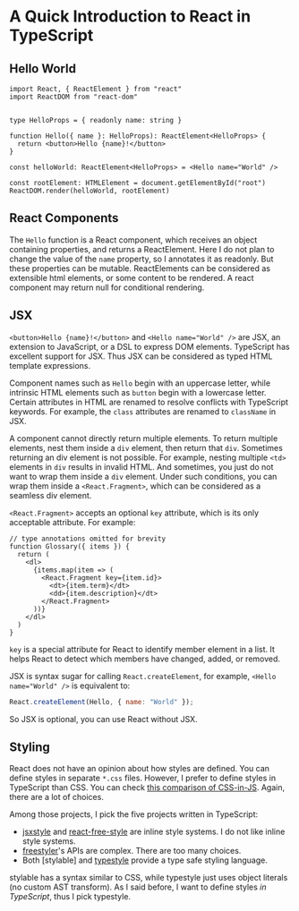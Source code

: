 A Quick Introduction to React in TypeScript
===========================================

## Hello World

```tsx
import React, { ReactElement } from "react"
import ReactDOM from "react-dom"


type HelloProps = { readonly name: string }

function Hello({ name }: HelloProps): ReactElement<HelloProps> {
  return <button>Hello {name}!</button>
}

const helloWorld: ReactElement<HelloProps> = <Hello name="World" />

const rootElement: HTMLElement = document.getElementById("root")
ReactDOM.render(helloWorld, rootElement)
```

## React Components

The `Hello` function is a React component,
which receives an object containing properties,
and returns a ReactElement.
Here I do not plan to change the value of the `name` property,
so I annotates it as readonly.
But these properties can be mutable.
ReactElements can be considered as extensible html elements,
or some content to be rendered.
A react component may return null for conditional rendering.

## JSX

`<button>Hello {name}!</button>` and `<Hello name="World" />` are JSX,
an extension to JavaScript, or a DSL to express DOM elements.
TypeScript has excellent support for JSX. Thus JSX can be considered as typed HTML template expressions.

Component names such as `Hello` begin with an uppercase letter,
while intrinsic HTML elements such as `button` begin with a lowercase letter.
Certain attributes in HTML are renamed to resolve conflicts with TypeScript keywords.
For example, the `class` attributes are renamed to `className` in JSX.

A component cannot directly return multiple elements.
To return multiple elements, nest them inside a `div` element, then return that `div`.
Sometimes returning an div element is not possible.
For example, nesting multiple `<td>` elements in `div` results in invalid HTML.
And sometimes, you just do not want to wrap them inside a `div` element.
Under such conditions, you can wrap them inside a `<React.Fragment>`,
which can be considered as a seamless div element.

`<React.Fragment>` accepts an optional `key` attribute,
which is its only acceptable attribute.
For example:

```tsx
// type annotations omitted for brevity
function Glossary({ items }) {
  return (
    <dl>
      {items.map(item => (
        <React.Fragment key={item.id}>
          <dt>{item.term}</dt>
          <dd>{item.description}</dt>
        </React.Fragment>
      ))}
    </dl>
  )
}
```

`key` is a special attribute for React to identify member element in a list.
It helps React to detect which members have changed, added, or removed.

JSX is syntax sugar for calling `React.createElement`,
for example, `<Hello name="World" />` is equivalent to:

```js
React.createElement(Hello, { name: "World" });
```

So JSX is optional, you can use React without JSX.

## Styling

React does not have an opinion about how styles are defined.
You can define styles in separate `*.css` files.
However, I prefer to define styles in TypeScript than CSS.
You can check [this comparison of CSS-in-JS][css-in-js].
Again, there are a lot of choices.

Among those projects, I pick the five projects written in TypeScript:

- [jsxstyle] and [react-free-style] are inline style systems. I do not like inline style systems.
- [freestyler]'s APIs are complex. There are too many choices.
- Both [stylable] and [typestyle] provide a type safe styling language.

[css-in-js]: https://michelebertoli.github.io/css-in-js/
[jsxstyle]: https://github.com/jsxstyle/jsxstyle
[react-free-style]: https://github.com/blakeembrey/react-free-style
[freestyler]: https://github.com/streamich/freestyler
[styleable]: https://stylable.io/
[typestyle]: https://typestyle.github.io/

stylable has a syntax similar to CSS, while typestyle just uses object literals (no custom AST transform).
As I said before, I want to define styles *in TypeScript*, thus I pick typestyle.